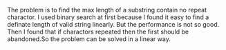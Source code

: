 The problem is to find the max length of a substring contain no repeat charactor.
I used binary search at first because I found it easy to find a definate length of valid string linearly.
But the performance is not so good.
Then I found that if charactors repeated then the first should be abandoned.So the problem can be solved in a linear way.
